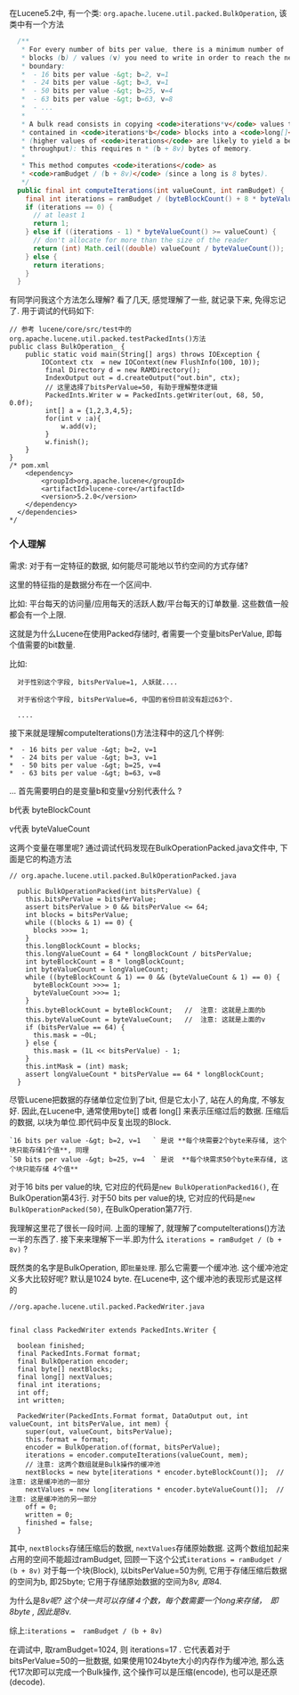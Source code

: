 在Lucene5.2中, 有一个类: `org.apache.lucene.util.packed.BulkOperation`, 该类中有一个方法
```java
  /**
   * For every number of bits per value, there is a minimum number of
   * blocks (b) / values (v) you need to write in order to reach the next block
   * boundary:
   *  - 16 bits per value -&gt; b=2, v=1
   *  - 24 bits per value -&gt; b=3, v=1
   *  - 50 bits per value -&gt; b=25, v=4
   *  - 63 bits per value -&gt; b=63, v=8
   *  - ...
   *
   * A bulk read consists in copying <code>iterations*v</code> values that are
   * contained in <code>iterations*b</code> blocks into a <code>long[]</code>
   * (higher values of <code>iterations</code> are likely to yield a better
   * throughput): this requires n * (b + 8v) bytes of memory.
   *
   * This method computes <code>iterations</code> as
   * <code>ramBudget / (b + 8v)</code> (since a long is 8 bytes).
   */
  public final int computeIterations(int valueCount, int ramBudget) {
    final int iterations = ramBudget / (byteBlockCount() + 8 * byteValueCount());
    if (iterations == 0) {
      // at least 1
      return 1;
    } else if ((iterations - 1) * byteValueCount() >= valueCount) {
      // don't allocate for more than the size of the reader
      return (int) Math.ceil((double) valueCount / byteValueCount());
    } else {
      return iterations;
    }
  }
```
有同学问我这个方法怎么理解? 看了几天, 感觉理解了一些, 就记录下来, 免得忘记了.
用于调试的代码如下:
```
// 参考 lucene/core/src/test中的org.apache.lucene.util.packed.testPackedInts()方法
public class BulkOperation_ {
	public static void main(String[] args) throws IOException {
		IOContext ctx  = new IOContext(new FlushInfo(100, 10));
		 final Directory d = new RAMDirectory();
	     IndexOutput out = d.createOutput("out.bin", ctx);
	     // 这里选择了bitsPerValue=50, 有助于理解整体逻辑
	     PackedInts.Writer w = PackedInts.getWriter(out, 68, 50, 0.0f); 
	     int[] a = {1,2,3,4,5};
	     for(int v :a){
	    	 w.add(v);
	     }
	     w.finish();
	}
}
/* pom.xml
	<dependency>
	    <groupId>org.apache.lucene</groupId>
	    <artifactId>lucene-core</artifactId>
	    <version>5.2.0</version>
	</dependency>
  </dependencies>
*/
```
### 个人理解 ###

需求:   对于有一定特征的数据, 如何能尽可能地以节约空间的方式存储? 

这里的特征指的是数据分布在一个区间中.

比如: 平台每天的访问量/应用每天的活跃人数/平台每天的订单数量. 这些数值一般都会有一个上限.

这就是为什么Lucene在使用Packed存储时, 者需要一个变量bitsPerValue, 即每个值需要的bit数量.

比如: 

      对于性别这个字段, bitsPerValue=1, 人妖就....

      对于省份这个字段, bitsPerValue=6, 中国的省份目前没有超过63个.

      ....
   
接下来就是理解computeIterations()方法注释中的这几个样例:
 ```
 *  - 16 bits per value -&gt; b=2, v=1
 *  - 24 bits per value -&gt; b=3, v=1
 *  - 50 bits per value -&gt; b=25, v=4
 *  - 63 bits per value -&gt; b=63, v=8
```
 ...
   首先需要明白的是变量b和变量v分别代表什么 ?

   b代表 byteBlockCount

   v代表 byteValueCount

   这两个变量在哪里呢? 通过调试代码发现在BulkOperationPacked.java文件中, 下面是它的构造方法
```
// org.apache.lucene.util.packed.BulkOperationPacked.java
  
  public BulkOperationPacked(int bitsPerValue) {
    this.bitsPerValue = bitsPerValue;
    assert bitsPerValue > 0 && bitsPerValue <= 64;
    int blocks = bitsPerValue;
    while ((blocks & 1) == 0) {
      blocks >>>= 1;
    }
    this.longBlockCount = blocks;
    this.longValueCount = 64 * longBlockCount / bitsPerValue;
    int byteBlockCount = 8 * longBlockCount;
    int byteValueCount = longValueCount;
    while ((byteBlockCount & 1) == 0 && (byteValueCount & 1) == 0) {
      byteBlockCount >>>= 1;
      byteValueCount >>>= 1;
    }
    this.byteBlockCount = byteBlockCount;   //  注意: 这就是上面的b
    this.byteValueCount = byteValueCount;   //  注意: 这就是上面的v
    if (bitsPerValue == 64) {
      this.mask = ~0L;
    } else {
      this.mask = (1L << bitsPerValue) - 1;
    }
    this.intMask = (int) mask;
    assert longValueCount * bitsPerValue == 64 * longBlockCount;
  }
```

尽管Lucene把数据的存储单位定位到了bit, 但是它太小了, 站在人的角度, 不够友好. 因此,在Lucene中, 通常使用byte[] 或者 long[] 来表示压缩过后的数据. 压缩后的数据, 以块为单位.即代码中反复出现的Block.
```
`16 bits per value -&gt; b=2, v=1   ` 是说 **每个块需要2个byte来存储, 这个块只能存储1个值**, 同理
`50 bits per value -&gt; b=25, v=4  ` 是说  **每个块需求50个byte来存储, 这个块只能存储 4个值**
```

对于16 bits per value的块, 它对应的代码是`new BulkOperationPacked16()`, 在BulkOperation第43行.
对于50 bits per value的块, 它对应的代码是`new BulkOperationPacked(50)`, 在BulkOperation第77行.

我理解这里花了很长一段时间.  上面的理解了, 就理解了computeIterations()方法一半的东西了. 接下来来理解下一半.即为什么 `iterations = ramBudget / (b + 8v)` ?


既然类的名字是BulkOperation, 即`批量处理`. 那么它需要一个缓冲池. 这个缓冲池定义多大比较好呢? 默认是1024 byte. 在Lucene中, 这个缓冲池的表现形式是这样的
```
//org.apache.lucene.util.packed.PackedWriter.java


final class PackedWriter extends PackedInts.Writer {

  boolean finished;
  final PackedInts.Format format;
  final BulkOperation encoder;
  final byte[] nextBlocks;   
  final long[] nextValues; 
  final int iterations;
  int off;
  int written;

  PackedWriter(PackedInts.Format format, DataOutput out, int valueCount, int bitsPerValue, int mem) {
    super(out, valueCount, bitsPerValue);
    this.format = format;
    encoder = BulkOperation.of(format, bitsPerValue);
    iterations = encoder.computeIterations(valueCount, mem);
    // 注意: 这两个数组就是Bulk操作的缓冲池
    nextBlocks = new byte[iterations * encoder.byteBlockCount()];  // 注意: 这是缓冲池的一部分
    nextValues = new long[iterations * encoder.byteValueCount()];  // 注意: 这是缓冲池的另一部分
    off = 0;
    written = 0;
    finished = false;
  }
```
其中, `nextBlocks`存储压缩后的数据, `nextValues`存储原始数据. 这两个数组加起来占用的空间不能超过ramBudget, 回顾一下这个公式`iterations = ramBudget / (b + 8v)`
对于每一个块(Block), 以bitsPerValue=50为例,  它用于存储压缩后数据的空间为b, 即25byte; 它用于存储原始数据的空间为8*v, 即8*4. 

为什么是8*v呢? 这个块一共可以存储４个数，每个数需要一个long来存储，　即8byte , 因此是8*v. 

综上:` iterations =  ramBudget / (b + 8v) `

在调试中, 取ramBudget=1024, 则 iterations=17 . 它代表着对于bitsPerValue=50的一批数据, 如果使用1024byte大小的内存作为缓冲池, 那么迭代17次即可以完成一个Bulk操作,
这个操作可以是压缩(encode), 也可以是还原(decode). 










